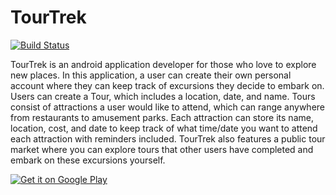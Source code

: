 # TourTrek

[![Build Status](https://travis-ci.org/joemccann/dillinger.svg?branch=master)](https://travis-ci.org/joemccann/dillinger)

TourTrek is an android application developer for those who love to explore new places. In this application, a user can create their own personal account where they can keep track of excursions they decide to embark on. Users can create a Tour, which includes a location, date, and name. Tours consist of attractions a user would like to attend, which can range anywhere from restaurants to amusement parks. Each attraction can store its name, location, cost, and date to keep track of what time/date you want to attend each attraction with reminders included. TourTrek also features a public tour market where you can explore tours that other users have completed and embark on these excursions yourself.

<a href="">
  <img alt="Get it on Google Play"
       src="https://developer.android.com/images/brand/en_generic_rgb_wo_45.png" />
</a>
